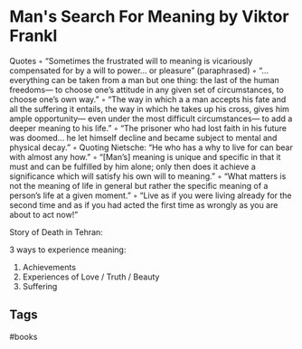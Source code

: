 # Man's Search For Meaning by Viktor Frankl

Quotes
◦ “Sometimes the frustrated will to meaning is vicariously compensated for by a will to power… or pleasure” (paraphrased)
◦ “… everything can be taken from a man but one thing: the last of the human freedoms— to choose one’s attitude in any given set of circumstances, to choose one’s own way.”
◦ “The way in which a a man accepts his fate and all the suffering it entails, the way in which he takes up his cross, gives him ample opportunity— even under the most difficult circumstances— to add a deeper meaning to his life.”
◦ “The prisoner who had lost faith in his future was doomed… he let himself decline and became subject to mental and physical decay.”
◦ Quoting Nietsche: “He who has a why to live for can bear with almost any how.”
◦ “[Man’s] meaning is unique and specific in that it must and can be fulfilled by him alone; only then does it achieve a significance which will satisfy his own will to meaning.”
◦ “What matters is not the meaning of life in general but rather the specific meaning of a person’s life at a given moment.”
◦ “Live as if you were living already for the second time and as if you had acted the first time as wrongly as you are about to act now!”

Story of Death in Tehran:


3 ways to experience meaning:
1. Achievements
2. Experiences of Love / Truth / Beauty
3. Suffering

## Tags
#books
